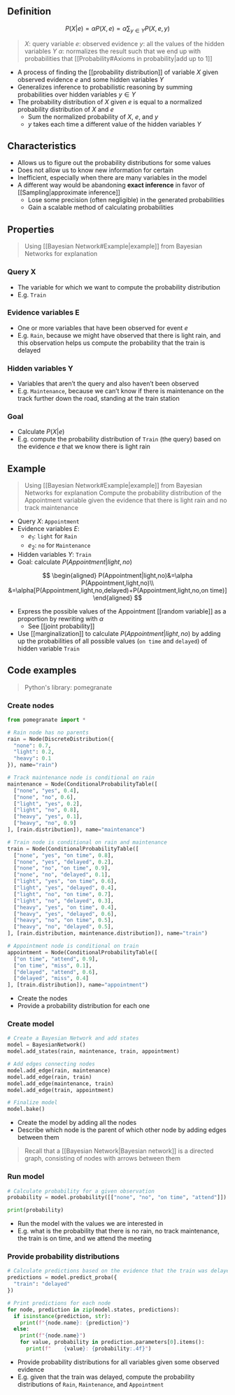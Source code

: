 ## Definition

$$
P(X|e)=\alpha P(X,e)=\alpha\sum_{y\in Y}P(X,e,y)
$$

> $X$: query variable
> $e$: observed evidence
> $y$: all the values of the hidden variables $Y$
> $\alpha$: normalizes the result such that we end up with probabilities that [[Probability#Axioms in probability|add up to 1]]

- A process of finding the [[probability distribution]] of variable $X$ given observed evidence $e$ and some hidden variables $Y$
- Generalizes inference to probabilistic reasoning by summing probabilities over hidden variables $y\in Y$
- The probability distribution of $X$ given $e$ is equal to a normalized probability distribution of $X$ and $e$
	- Sum the normalized probability of $X$, $e$, and $y$
	- $y$ takes each time a different value of the hidden variables $Y$

## Characteristics

- Allows us to figure out the probability distributions for some values
- Does not allow us to know new information for certain
- Inefficient, especially when there are many variables in the model
- A different way would be abandoning **exact inference** in favor of [[Sampling|approximate inference]]
	- Lose some precision (often negligible) in the generated probabilities
	- Gain a scalable method of calculating probabilities

## Properties

> Using [[Bayesian Network#Example|example]] from Bayesian Networks for explanation

### Query X

- The variable for which we want to compute the probability distribution
- E.g. `Train`

### Evidence variables E

- One or more variables that have been observed for event $e$
- E.g. `Rain`, because we might have observed that there is light rain, and this observation helps us compute the probability that the train is delayed

### Hidden variables Y

- Variables that aren’t the query and also haven’t been observed
- E.g. `Maintenance`, because we can’t know if there is maintenance on the track further down the road, standing at the train station

### Goal

- Calculate $P(X|e)$
- E.g. compute the probability distribution of `Train` (the query) based on the evidence $e$ that we know there is light rain

## Example

> Using [[Bayesian Network#Example|example]] from Bayesian Networks for explanation
> Compute the probability distribution of the Appointment variable given the evidence that there is light rain and no track maintenance

- Query $X$: `Appointment`
- Evidence variables $E$:
	- $e_1$: `light` for `Rain`
	- $e_2$: `no` for `Maintenance`
- Hidden variables $Y$: `Train`
- Goal: calculate $P(Appointment|light,no)$

$$
\begin{aligned}
P(Appointment|light,no)&=\alpha P(Appointment,light,no)\\
&=\alpha[P(Appointment,light,no,delayed)+P(Appointment,light,no,on time)]
\end{aligned}
$$

- Express the possible values of the Appointment [[random variable]] as a proportion by rewriting with $\alpha$
	- See [[joint probability]]
- Use [[marginalization]] to calculate $P(Appointment|light,no)$ by adding up the probabilities of all possible values (`on time` and `delayed`) of hidden variable `Train`

## Code examples

> Python's library: pomegranate

### Create nodes

```python
from pomegranate import *

# Rain node has no parents
rain = Node(DiscreteDistribution({
  "none": 0.7,
  "light": 0.2,
  "heavy": 0.1
}), name="rain")

# Track maintenance node is conditional on rain
maintenance = Node(ConditionalProbabilityTable([
  ["none", "yes", 0.4],
  ["none", "no", 0.6],
  ["light", "yes", 0.2],
  ["light", "no", 0.8],
  ["heavy", "yes", 0.1],
  ["heavy", "no", 0.9]
], [rain.distribution]), name="maintenance")

# Train node is conditional on rain and maintenance
train = Node(ConditionalProbabilityTable([
  ["none", "yes", "on time", 0.8],
  ["none", "yes", "delayed", 0.2],
  ["none", "no", "on time", 0.9],
  ["none", "no", "delayed", 0.1],
  ["light", "yes", "on time", 0.6],
  ["light", "yes", "delayed", 0.4],
  ["light", "no", "on time", 0.7],
  ["light", "no", "delayed", 0.3],
  ["heavy", "yes", "on time", 0.4],
  ["heavy", "yes", "delayed", 0.6],
  ["heavy", "no", "on time", 0.5],
  ["heavy", "no", "delayed", 0.5],
], [rain.distribution, maintenance.distribution]), name="train")

# Appointment node is conditional on train
appointment = Node(ConditionalProbabilityTable([
  ["on time", "attend", 0.9],
  ["on time", "miss", 0.1],
  ["delayed", "attend", 0.6],
  ["delayed", "miss", 0.4]
], [train.distribution]), name="appointment")
```

- Create the nodes
- Provide a probability distribution for each one

### Create model

```python
# Create a Bayesian Network and add states
model = BayesianNetwork()
model.add_states(rain, maintenance, train, appointment)

# Add edges connecting nodes
model.add_edge(rain, maintenance)
model.add_edge(rain, train)
model.add_edge(maintenance, train)
model.add_edge(train, appointment)

# Finalize model
model.bake()
```

- Create the model by adding all the nodes
- Describe which node is the parent of which other node by adding edges between them

> Recall that a [[Bayesian Network|Bayesian network]] is a directed graph, consisting of nodes with arrows between them

### Run model

```python
# Calculate probability for a given observation
probability = model.probability([["none", "no", "on time", "attend"]])

print(probability)
```

- Run the model with the values we are interested in
- E.g. what is the probability that there is no rain, no track maintenance, the train is on time, and we attend the meeting

### Provide probability distributions

```python
# Calculate predictions based on the evidence that the train was delayed
predictions = model.predict_proba({
  "train": "delayed"
})

# Print predictions for each node
for node, prediction in zip(model.states, predictions):
  if isinstance(prediction, str):
    print(f"{node.name}: {prediction}")
  else:
    print(f"{node.name}")
    for value, probability in prediction.parameters[0].items():
      print(f"    {value}: {probability:.4f}")
```

- Provide probability distributions for all variables given some observed evidence
- E.g. given that the train was delayed, compute the probability distributions of `Rain`, `Maintenance`, and `Appointment`
